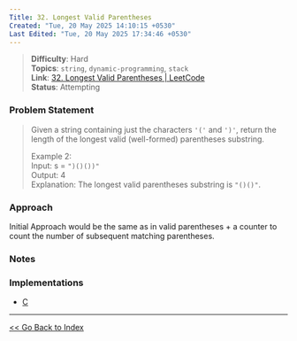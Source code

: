```yaml
---
Title: 32. Longest Valid Parentheses
Created: "Tue, 20 May 2025 14:10:15 +0530"
Last Edited: "Tue, 20 May 2025 17:34:46 +0530"
---
```


> **Difficulty**: Hard  
> **Topics**: `string`, `dynamic-programming`, `stack`  
> **Link**: [32. Longest Valid Parentheses | LeetCode][leetcode-32]  
> **Status**: Attempting

### Problem Statement

> Given a string containing just the characters `'('` and `')'`, return the length
> of the longest valid (well-formed) parentheses substring.
>
> Example 2:  
> Input: s = `")()())"`  
> Output: 4  
> Explanation: The longest valid parentheses substring is `"()()"`.

### Approach

Initial Approach would be the same as in valid parentheses + a counter to count
the number of subsequent matching parentheses.

### Notes

### Implementations

- [C](./c/parentheses.c)

---

[<< Go Back to Index](../../index.md)

[leetcode-32]: https://leetcode.com/problems/longest-valid-parentheses
